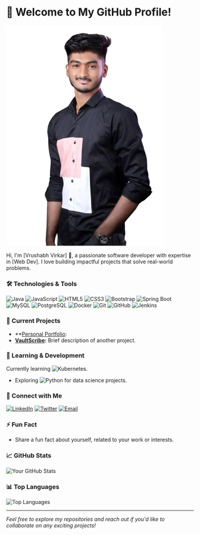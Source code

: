 # 🚀 Welcome to My GitHub Profile!

![Header](https://github.com/Vrushabhvirkar/Vrushabhvirkar/raw/main/profile.png)

Hi, I'm [Vrushabh Virkar] 👋, a passionate software developer with expertise in [Web Dev]. I love building impactful projects that solve real-world problems. 

### 🛠 Technologies & Tools
![Java](https://img.shields.io/badge/Java-ED8B00?style=for-the-badge&logo=java&logoColor=white)
![JavaScript](https://img.shields.io/badge/JavaScript-F7DF1E?style=for-the-badge&logo=javascript&logoColor=black)
![HTML5](https://img.shields.io/badge/HTML5-E34F26?style=for-the-badge&logo=html5&logoColor=white)
![CSS3](https://img.shields.io/badge/CSS3-1572B6?style=for-the-badge&logo=css3&logoColor=white)
![Bootstrap](https://img.shields.io/badge/Bootstrap-563D7C?style=for-the-badge&logo=bootstrap&logoColor=white)
![Spring Boot](https://img.shields.io/badge/Spring%20Boot-6DB33F?style=for-the-badge&logo=springboot&logoColor=white)
![MySQL](https://img.shields.io/badge/MySQL-00000F?style=for-the-badge&logo=mysql&logoColor=white)
![PostgreSQL](https://img.shields.io/badge/PostgreSQL-336791?style=for-the-badge&logo=postgresql&logoColor=white)
![Docker](https://img.shields.io/badge/Docker-2496ED?style=for-the-badge&logo=docker&logoColor=white)
![Git](https://img.shields.io/badge/Git-F05032?style=for-the-badge&logo=git&logoColor=white)
![GitHub](https://img.shields.io/badge/GitHub-181717?style=for-the-badge&logo=github&logoColor=white)
![Jenkins](https://img.shields.io/badge/Jenkins-D24939?style=for-the-badge&logo=jenkins&logoColor=white)


### 🔭 Current Projects
- **[Personal Portfolio](https://github.com/your-username/project-repo):
- **[VaultScribe](https://github.com/your-username/project-repo):** Brief description of another project.

### 🌱 Learning & Development
Currently learning ![Kubernetes](https://img.shields.io/badge/Kubernetes-326CE5?style=for-the-badge&logo=kubernetes&logoColor=white).
- Exploring ![Python](https://img.shields.io/badge/Python-3776AB?style=for-the-badge&logo=python&logoColor=white) for data science projects.

### 💬 Connect with Me
[![LinkedIn](https://img.shields.io/badge/LinkedIn-0077B5?style=for-the-badge&logo=linkedin&logoColor=white)](https://linkedin.com/in/your-username)
[![Twitter](https://img.shields.io/badge/Twitter-1DA1F2?style=for-the-badge&logo=twitter&logoColor=white)](https://twitter.com/your-username)
[![Email](https://img.shields.io/badge/Email-D14836?style=for-the-badge&logo=gmail&logoColor=white)](mailto:your.virkarvrushabh2002@gmail.com)


### ⚡ Fun Fact
- Share a fun fact about yourself, related to your work or interests.

### 📈 GitHub Stats
![Your GitHub Stats](https://github-readme-stats.vercel.app/api?username=Vrushabhvirkar&show_icons=true&theme=radical)

### 📊 Top Languages
![Top Languages](https://github-readme-stats.vercel.app/api/top-langs/?username=Vrushabhvirkar&layout=compact&theme=radical)

---

*Feel free to explore my repositories and reach out if you'd like to collaborate on any exciting projects!*

